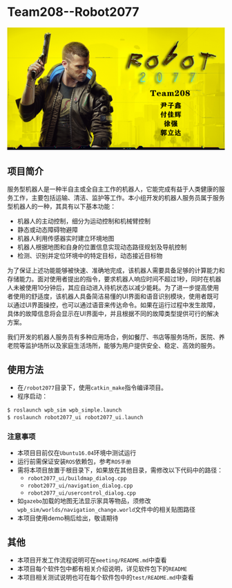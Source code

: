 # Team208--Robot2077

![show](media\show.jpg)

## 项目简介

服务型机器人是一种半自主或全自主工作的机器人，它能完成有益于人类健康的服务工作，主要包括运输、清洁、监护等工作。本小组开发的机器人服务员属于服务型机器人的一种，其具有以下基本功能：

- 机器人的主动控制，细分为运动控制和机械臂控制
- 静态或动态障碍物避障
- 机器人利用传感器实时建立环境地图
- 机器人根据地图和自身的位置信息实现动态路径规划及导航控制
- 检测、识别并定位环境中的特定目标，动态接近目标物

为了保证上述功能能够被快速、准确地完成，该机器人需要具备足够的计算能力和存储能力。面对使用者提出的指令，要求机器人响应时间不超过1秒，同时在机器人未被使用10分钟后，其应自动进入待机状态以减少能耗。为了进一步提高使用者使用的舒适度，该机器人具备简洁易懂的UI界面和语音识别模块，使用者既可以通过UI界面操控，也可以通过语音来传达命令。如果在运行过程中发生故障，具体的故障信息将会显示在UI界面中，并且根据不同的故障类型提供可行的解决方案。

我们开发的机器人服务员有多种应用场合，例如餐厅、书店等服务场所，医院、养老院等监护场所以及家庭生活场所，能够为用户提供安全、稳定、高效的服务。

## 使用方法

- 在`/robot2077`目录下，使用`catkin_make`指令编译项目。
- 程序启动：

```sh
$ roslaunch wpb_sim wpb_simple.launch
$ roslaunch robot2077_ui robot2077_ui.launch
```

### 注意事项

- 本项目目前仅在`Ubuntu16.04`环境中测试运行
- 运行前需保证安装`ROS`依赖包，参考`ROS手册`
- 需将本项目放置于根目录下，如果放在其他目录，需修改以下代码中的路径：
  - `robot2077_ui/buildmap_dialog.cpp`
  - `robot2077_ui/navigation_dialog.cpp`
  - `robot2077_ui/usercontrol_dialog.cpp`
- 如`gazebo`加载的地图无法显示家具等物品，须修改`wpb_sim/worlds/navigation_change.world`文件中的相关贴图路径
- 本项目使用demo稍后给出，敬请期待

## 其他

- 本项目开发工作流程说明可在`meeting/README.md`中查看
- 本项目每个软件包中都有相关介绍说明，详见软件包下的`README`
- 本项目相关测试说明也可在每个软件包中的`test/README.md`中查看